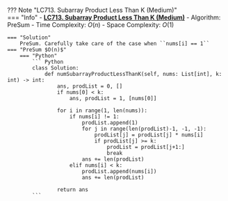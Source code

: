 ??? Note "LC713. Subarray Product Less Than K (Medium)"    
    === "Info"
        - **<a href="https://leetcode.com/problems/subarray-product-less-than-k/" target="_blank">LC713. Subarray Product Less Than K (Medium)</a>**
        - Algorithm: PreSum
        - Time Complexity: $O(n)$
        - Space Complexity: $O(1)$

    === "Solution"
        PreSum. Carefully take care of the case when ``nums[i] == 1``
    === "PreSum $O(n)$"
        === "Python"
            ``` Python
            class Solution:
                def numSubarrayProductLessThanK(self, nums: List[int], k: int) -> int:                
                    ans, prodList = 0, []
                    if nums[0] < k:
                        ans, prodList = 1, [nums[0]]

                    for i in range(1, len(nums)):            
                        if nums[i] != 1:
                            prodList.append(1)
                            for j in range(len(prodList)-1, -1, -1):                
                                prodList[j] = prodList[j] * nums[i]
                                if prodList[j] >= k:
                                    prodList = prodList[j+1:]                    
                                    break    
                            ans += len(prodList)
                        elif nums[i] < k:
                            prodList.append(nums[i])
                            ans += len(prodList)

                    return ans                    
            ```